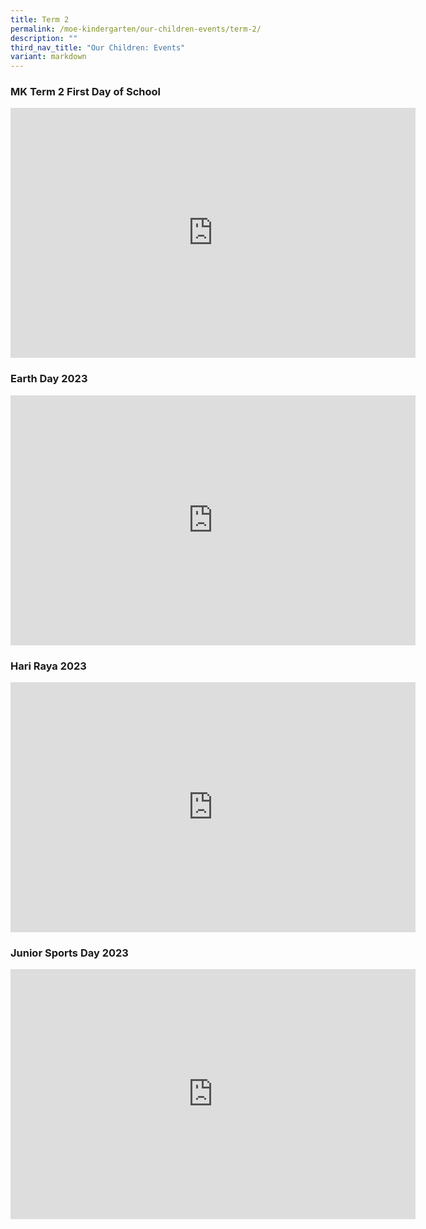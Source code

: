 ```yaml
---
title: Term 2
permalink: /moe-kindergarten/our-children-events/term-2/
description: ""
third_nav_title: "Our Children: Events"
variant: markdown
---
```

### MK Term 2 First Day of School ###

<iframe src="https://docs.google.com/presentation/d/e/2PACX-1vTe8QrZb7UUMtWGrFKuhBeIUctsCbINGdHpqq7bh16AJqkGmOk_WaTmUGqrzviwn966XQYvgQgGqN7j/embed?start=true&amp;loop=true&amp;delayms=5000" frameborder="0" width="648" height="400" allowfullscreen="true"></iframe>

### Earth Day 2023 ###

<iframe src="https://docs.google.com/presentation/d/e/2PACX-1vSXrFwfExjAIZhC4LaKDlfTb9B-3Fh_FUzTGM-btmczQmBpVSS0LxF1jtuvdQkKq4221LegIxsZjnzl/embed?start=true&amp;loop=true&amp;delayms=5000" frameborder="0" width="648" height="400" allowfullscreen="true"></iframe>

### Hari Raya 2023 ###

<iframe src="https://docs.google.com/presentation/d/e/2PACX-1vQnKGiiWXjB9en4sceLoFiYG8NVZas2I0WkuavWjU__RFJ5w3dgKzQ2BLFBhYj0MMcn8tSotNz54TF7/embed?start=false&amp;loop=false&amp;delayms=3000" frameborder="0" width="648" height="400" allowfullscreen="true"></iframe>

### Junior Sports Day 2023 ###

<div class="bp-youtube">
<iframe allowfullscreen="true" allow="accelerometer; autoplay; clipboard-write; encrypted-media; gyroscope; picture-in-picture; web-share" frameborder="0" title="YouTube video player" src="https://www.youtube.com/embed/S2UKSuL1PjQ?si=yuiXu-dfWdSNwYPC" height="400" width="648"></iframe>
</div>